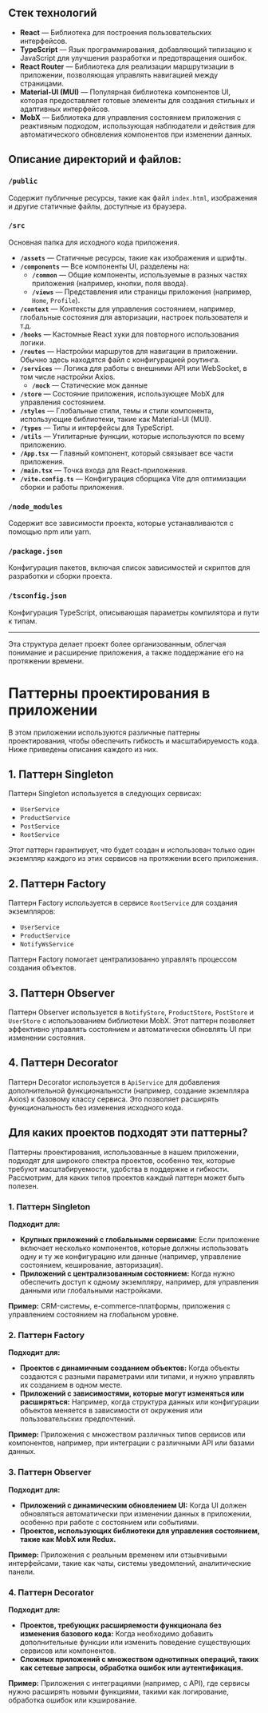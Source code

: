 ## Стек технологий

- **React** — Библиотека для построения пользовательских интерфейсов.
- **TypeScript** — Язык программирования, добавляющий типизацию к JavaScript для улучшения разработки и предотвращения ошибок.
- **React Router** — Библиотека для реализации маршрутизации в приложении, позволяющая управлять навигацией между страницами.
- **Material-UI (MUI)** — Популярная библиотека компонентов UI, которая предоставляет готовые элементы для создания стильных и адаптивных интерфейсов.
- **MobX** — Библиотека для управления состоянием приложения с реактивным подходом, использующая наблюдатели и действия для автоматического обновления компонентов при изменении данных.

## Описание директорий и файлов:

### `/public`
Содержит публичные ресурсы, такие как файл `index.html`, изображения и другие статичные файлы, доступные из браузера.

### `/src`
Основная папка для исходного кода приложения.

- **`/assets`** — Статичные ресурсы, такие как изображения и шрифты.
- **`/components`** — Все компоненты UI, разделены на:
  - **`/common`** — Общие компоненты, используемые в разных частях приложения (например, кнопки, поля ввода).
  - **`/views`** — Представления или страницы приложения (например, `Home`, `Profile`).
- **`/context`** — Контексты для управления состоянием, например, глобальные состояния для авторизации, настроек пользователя и т.д.
- **`/hooks`** — Кастомные React хуки для повторного использования логики.
- **`/routes`** — Настройки маршрутов для навигации в приложении. Обычно здесь находятся файл с конфигурацией роутинга.
- **`/services`** — Логика для работы с внешними API или WebSocket, в том числе настройки Axios.
  - **`/mock`** — Статические мок данные
- **`/store`** — Состояние приложения, использующее MobX для управления состоянием.
- **`/styles`** — Глобальные стили, темы и стили компонента, использующие библиотеки, такие как Material-UI (MUI).
- **`/types`** — Типы и интерфейсы для TypeScript.
- **`/utils`** — Утилитарные функции, которые используются по всему приложению.
- **`/App.tsx`** — Главный компонент, который связывает все части приложения.
- **`/main.tsx`** — Точка входа для React-приложения.
- **`/vite.config.ts`** — Конфигурация сборщика Vite для оптимизации сборки и работы приложения.

### `/node_modules`
Содержит все зависимости проекта, которые устанавливаются с помощью npm или yarn.

### `/package.json`
Конфигурация пакетов, включая список зависимостей и скриптов для разработки и сборки проекта.

### `/tsconfig.json`
Конфигурация TypeScript, описывающая параметры компилятора и пути к типам.

---

Эта структура делает проект более организованным, облегчая понимание и расширение приложения, а также поддержание его на протяжении времени.


# Паттерны проектирования в приложении

В этом приложении используются различные паттерны проектирования, чтобы обеспечить гибкость и масштабируемость кода. Ниже приведены описания каждого из них.

## 1. Паттерн Singleton

Паттерн Singleton используется в следующих сервисах:
- `UserService`
- `ProductService`
- `PostService`
- `RootService`

Этот паттерн гарантирует, что будет создан и использован только один экземпляр каждого из этих сервисов на протяжении всего приложения.

## 2. Паттерн Factory

Паттерн Factory используется в сервисе `RootService` для создания экземпляров:
- `UserService`
- `ProductService`
- `NotifyWsService`

Паттерн Factory помогает централизованно управлять процессом создания объектов.

## 3. Паттерн Observer

Паттерн Observer используется в `NotifyStore`, `ProductStore`, `PostStore` и `UserStore`  с использованием библиотеки MobX. Этот паттерн позволяет эффективно управлять состоянием и автоматически обновлять UI при изменении состояния.

## 4. Паттерн Decorator

Паттерн Decorator используется в `ApiService` для добавления дополнительной функциональности (например, создание экземпляра Axios) к базовому классу сервиса. Это позволяет расширять функциональность без изменения исходного кода.

## Для каких проектов подходят эти паттерны?

Паттерны проектирования, использованные в нашем приложении, подходят для широкого спектра проектов, особенно тех, которые требуют масштабируемости, удобства в поддержке и гибкости. Рассмотрим, для каких типов проектов каждый паттерн может быть полезен.

### 1. Паттерн Singleton

**Подходит для:**
- **Крупных приложений с глобальными сервисами:** Если приложение включает несколько компонентов, которые должны использовать одну и ту же конфигурацию или данные (например, управление состоянием, кеширование, авторизация).
- **Приложений с централизованным состоянием:** Когда нужно обеспечить доступ к одному экземпляру, например, для управления данными или глобальными настройками.

**Пример:** CRM-системы, e-commerce-платформы, приложения с управлением состоянием на глобальном уровне.

### 2. Паттерн Factory

**Подходит для:**
- **Проектов с динамичным созданием объектов:** Когда объекты создаются с разными параметрами или типами, и нужно управлять их созданием в одном месте.
- **Приложений с зависимостями, которые могут изменяться или расширяться:** Например, когда структура данных или конфигурации объектов меняется в зависимости от окружения или пользовательских предпочтений.

**Пример:** Приложения с множеством различных типов сервисов или компонентов, например, при интеграции с различными API или базами данных.

### 3. Паттерн Observer

**Подходит для:**
- **Приложений с динамическим обновлением UI:** Когда UI должен обновляться автоматически при изменении данных в приложении, особенно при работе с состоянием или событиями.
- **Проектов, использующих библиотеки для управления состоянием, такие как MobX или Redux.**

**Пример:** Приложения с реальным временем или отзывчивыми интерфейсами, такие как чаты, системы уведомлений, аналитические панели.

### 4. Паттерн Decorator

**Подходит для:**
- **Проектов, требующих расширяемости функционала без изменения базового кода:** Когда необходимо добавить дополнительные функции или изменить поведение существующих сервисов или компонентов.
- **Сложных приложений с множеством однотипных операций, таких как сетевые запросы, обработка ошибок или аутентификация.**

**Пример:** Приложения с интеграциями (например, с API), где сервисы нужно расширять новыми функциями, такими как логирование, обработка ошибок или кэширование.
